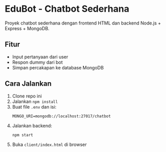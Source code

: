 # EduBot - Chatbot Sederhana

Proyek chatbot sederhana dengan frontend HTML dan backend Node.js + Express + MongoDB.

## Fitur
- Input pertanyaan dari user
- Respon dummy dari bot
- Simpan percakapan ke database MongoDB

## Cara Jalankan
1. Clone repo ini
2. Jalankan `npm install`
3. Buat file `.env` dan isi:
   ```
   MONGO_URI=mongodb://localhost:27017/chatbot
   ```
4. Jalankan backend:
   ```
   npm start
   ```
5. Buka `client/index.html` di browser
